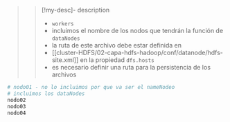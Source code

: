 >
>>[!my-desc]-  description
>>
>> - `workers`
>> - incluimos el nombre de los nodos que tendrán la función de `dataNodes` 
>> - la ruta de este archivo debe estar definida en 
>> 	- [[cluster-HDFS/02-capa-hdfs-hadoop/conf/datanode/hdfs-site.xml]] en la propiedad `dfs.hosts`
>> - es necesario definir una ruta para la persistencia de los archivos
>
```bash
# nodo01 - no lo incluimos por que va ser el nameNodeo
# incluimos los dataNodes
nodo02
nodo03
nodo04
```